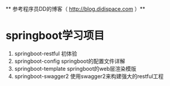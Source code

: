** 参考程序员DD的博客（ http://blog.didispace.com ）**
# springboot学习项目 
1. springboot-restful  初体验
2. springboot-config   springboot的配置文件详解
3. springboot-template springboot的web层渲染模版
4. springboot-swagger2 使用swagger2来构建强大的restful工程
